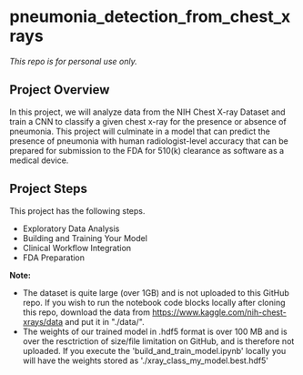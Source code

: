 # pneumonia_detection_from_chest_xrays

*This repo is for personal use only.* 

## Project Overview
In this project, we will analyze data from the NIH Chest X-ray Dataset and train a CNN to classify a given chest x-ray for the presence or absence of pneumonia. This project will culminate in a model that can predict the presence of pneumonia with human radiologist-level accuracy that can be prepared for submission to the FDA for 510(k) clearance as software as a medical device. 

## Project Steps
This project has the following steps.
* Exploratory Data Analysis
* Building and Training Your Model
* Clinical Workflow Integration
* FDA Preparation

**Note:** 
* The dataset is quite large (over 1GB) and is not uploaded to this GitHub repo. If you wish to run the notebook code blocks locally after cloning this repo, download the data from https://www.kaggle.com/nih-chest-xrays/data and put it in "./data/".
* The weights of our trained model in .hdf5 format is over 100 MB and is over the resctriction of size/file limitation on GitHub, and is therefore not uploaded. If you execute the 'build_and_train_model.ipynb' locally you will have the weights stored as './xray_class_my_model.best.hdf5'
